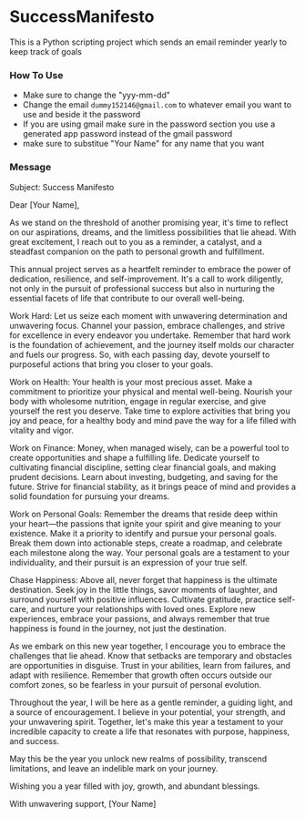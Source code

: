 # SuccessManifesto
This is a Python scripting project which sends an email reminder yearly to keep track of goals 

### How To Use
* Make sure to change the "yyy-mm-dd"
* Change the email `dummy152146@gmail.com` to whatever email you want to use and beside it the password
* If you are using gmail make sure in the password section you use a generated app password instead of the gmail password
* make sure to substitue "Your Name" for any name that you want

### Message
Subject: Success Manifesto

Dear [Your Name],

As we stand on the threshold of another promising year, it's time to reflect on our aspirations, dreams, and the limitless possibilities that lie ahead. With great excitement, I reach out to you as a reminder, a catalyst, and a steadfast companion on the path to personal growth and fulfillment.

This annual project serves as a heartfelt reminder to embrace the power of dedication, resilience, and self-improvement. It's a call to work diligently, not only in the pursuit of professional success but also in nurturing the essential facets of life that contribute to our overall well-being.

Work Hard:
Let us seize each moment with unwavering determination and unwavering focus. Channel your passion, embrace challenges, and strive for excellence in every endeavor you undertake. Remember that hard work is the foundation of achievement, and the journey itself molds our character and fuels our progress. So, with each passing day, devote yourself to purposeful actions that bring you closer to your goals.

Work on Health:
Your health is your most precious asset. Make a commitment to prioritize your physical and mental well-being. Nourish your body with wholesome nutrition, engage in regular exercise, and give yourself the rest you deserve. Take time to explore activities that bring you joy and peace, for a healthy body and mind pave the way for a life filled with vitality and vigor.

Work on Finance:
Money, when managed wisely, can be a powerful tool to create opportunities and shape a fulfilling life. Dedicate yourself to cultivating financial discipline, setting clear financial goals, and making prudent decisions. Learn about investing, budgeting, and saving for the future. Strive for financial stability, as it brings peace of mind and provides a solid foundation for pursuing your dreams.

Work on Personal Goals:
Remember the dreams that reside deep within your heart—the passions that ignite your spirit and give meaning to your existence. Make it a priority to identify and pursue your personal goals. Break them down into actionable steps, create a roadmap, and celebrate each milestone along the way. Your personal goals are a testament to your individuality, and their pursuit is an expression of your true self.

Chase Happiness:
Above all, never forget that happiness is the ultimate destination. Seek joy in the little things, savor moments of laughter, and surround yourself with positive influences. Cultivate gratitude, practice self-care, and nurture your relationships with loved ones. Explore new experiences, embrace your passions, and always remember that true happiness is found in the journey, not just the destination.

As we embark on this new year together, I encourage you to embrace the challenges that lie ahead. Know that setbacks are temporary and obstacles are opportunities in disguise. Trust in your abilities, learn from failures, and adapt with resilience. Remember that growth often occurs outside our comfort zones, so be fearless in your pursuit of personal evolution.

Throughout the year, I will be here as a gentle reminder, a guiding light, and a source of encouragement. I believe in your potential, your strength, and your unwavering spirit. Together, let's make this year a testament to your incredible capacity to create a life that resonates with purpose, happiness, and success.

May this be the year you unlock new realms of possibility, transcend limitations, and leave an indelible mark on your journey.

Wishing you a year filled with joy, growth, and abundant blessings.

With unwavering support,
[Your Name]
